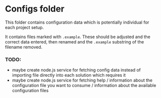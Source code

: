 # Configs folder

This folder contains configuration data which is potentially individual for each project setup.

It contains files marked with `.example`. These should be adjusted and the correct data entered, then renamed and the `.example` substring of the filename removed.

### TODO:
* maybe create node.js service for fetching config data instead of importing file directly into each solution which requires it
* maybe create node.js service for fetching help / information about the configuration file you want to consume / information about the available configuration files